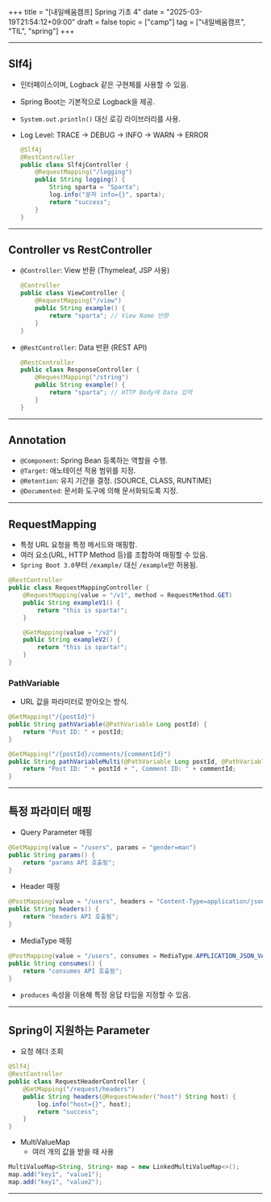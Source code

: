 +++
title = "[내일배움캠프] Spring 기초 4"
date = "2025-03-19T21:54:12+09:00"
draft = false
topic = ["camp"]
tag = ["내일배움캠프", "TIL", "spring"]
+++

---

## Slf4j
- 인터페이스이며, Logback 같은 구현체를 사용할 수 있음.  
- Spring Boot는 기본적으로 Logback을 제공.  
- `System.out.println()` 대신 로깅 라이브러리를 사용.  
- Log Level: TRACE → DEBUG → INFO → WARN → ERROR  

  ```java
  @Slf4j
  @RestController
  public class Slf4jController {
      @RequestMapping("/logging")
      public String logging() {
          String sparta = "Sparta";
          log.info("문자 info={}", sparta);
          return "success";
      }
  }
  ```

---

## Controller vs RestController
- `@Controller`: View 반환 (Thymeleaf, JSP 사용)
  ```java
  @Controller
  public class ViewController {
      @RequestMapping("/view")
      public String example() {
          return "sparta"; // View Name 반환
      }
  }
  ```
- `@RestController`: Data 반환 (REST API)
  ```java
  @RestController
  public class ResponseController {
      @RequestMapping("/string")
      public String example() {
          return "sparta"; // HTTP Body에 Data 입력
      }
  }
  ```

---

## Annotation
- `@Component`: Spring Bean 등록하는 역할을 수행.  
- `@Target`: 애노테이션 적용 범위를 지정.  
- `@Retention`: 유지 기간을 결정. (SOURCE, CLASS, RUNTIME)  
- `@Documented`: 문서화 도구에 의해 문서화되도록 지정.  

---

## RequestMapping
- 특정 URL 요청을 특정 메서드와 매핑함.  
- 여러 요소(URL, HTTP Method 등)를 조합하여 매핑할 수 있음.  
- `Spring Boot 3.0`부터 `/example/` 대신 `/example`만 허용됨.  

```java
@RestController
public class RequestMappingController {
    @RequestMapping(value = "/v1", method = RequestMethod.GET)
    public String exampleV1() {
        return "this is sparta!";
    }

    @GetMapping(value = "/v2")
    public String exampleV2() {
        return "this is sparta!";
    }
}
```

### PathVariable
- URL 값을 파라미터로 받아오는 방식.  
```java
@GetMapping("/{postId}")
public String pathVariable(@PathVariable Long postId) {
    return "Post ID: " + postId;
}
```

```java
@GetMapping("/{postId}/comments/{commentId}")
public String pathVariableMulti(@PathVariable Long postId, @PathVariable Long commentId) {
    return "Post ID: " + postId + ", Comment ID: " + commentId;
}
```

---

## 특정 파라미터 매핑
- Query Parameter 매핑
```java
@GetMapping(value = "/users", params = "gender=man")
public String params() {
    return "params API 호출됨";
}
```
- Header 매핑
```java
@PostMapping(value = "/users", headers = "Content-Type=application/json")
public String headers() {
    return "headers API 호출됨";
}
```
- MediaType 매핑
```java
@PostMapping(value = "/users", consumes = MediaType.APPLICATION_JSON_VALUE)
public String consumes() {
    return "consumes API 호출됨";
}
```
- `produces` 속성을 이용해 특정 응답 타입을 지정할 수 있음.  

---

## Spring이 지원하는 Parameter
- 요청 헤더 조회
```java
@Slf4j
@RestController
public class RequestHeaderController {
    @GetMapping("/request/headers")
    public String headers(@RequestHeader("host") String host) {
        log.info("host={}", host);
        return "success";
    }
}
```
- MultiValueMap
  - 여러 개의 값을 받을 때 사용  
```java
MultiValueMap<String, String> map = new LinkedMultiValueMap<>();
map.add("key1", "value1");
map.add("key1", "value2");
```

---